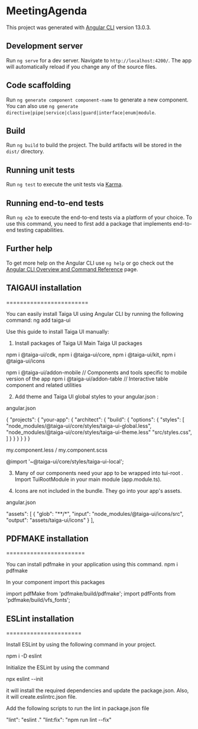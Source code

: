 # MeetingAgenda

This project was generated with [Angular CLI](https://github.com/angular/angular-cli) version 13.0.3.

## Development server

Run `ng serve` for a dev server. Navigate to `http://localhost:4200/`. The app will automatically reload if you change any of the source files.

## Code scaffolding

Run `ng generate component component-name` to generate a new component. You can also use `ng generate directive|pipe|service|class|guard|interface|enum|module`.

## Build

Run `ng build` to build the project. The build artifacts will be stored in the `dist/` directory.

## Running unit tests

Run `ng test` to execute the unit tests via [Karma](https://karma-runner.github.io).

## Running end-to-end tests

Run `ng e2e` to execute the end-to-end tests via a platform of your choice. To use this command, you need to first add a package that implements end-to-end testing capabilities.

## Further help

To get more help on the Angular CLI use `ng help` or go check out the [Angular CLI Overview and Command Reference](https://angular.io/cli) page.

## TAIGAUI installation
========================

You can easily install Taiga UI using Angular CLI by running the following command:
ng add taiga-ui

Use this guide to install Taiga UI manually:

1. Install packages of Taiga UI
Main Taiga UI packages

npm i @taiga-ui/cdk,
npm i @taiga-ui/core, 
npm i @taiga-ui/kit,
npm i @taiga-ui/icons

npm i @taiga-ui/addon-mobile     // Components and tools specific to mobile version of the app
npm i @taiga-ui/addon-table     // Interactive table component and related utilities

2. Add theme and Taiga UI global styles to your angular.json :

angular.json

{
  "projects": {
    "your-app": {
      "architect": {
        "build": {
          "options": {
            "styles": [
              "node_modules/@taiga-ui/core/styles/taiga-ui-global.less",
              "node_modules/@taiga-ui/core/styles/taiga-ui-theme.less"
              "src/styles.css",
            ]
          }
        }
      }
    }
  }
}

my.component.less / my.component.scss

@import '~@taiga-ui/core/styles/taiga-ui-local';

3. Many of our components need your app to be wrapped into tui-root . Import TuiRootModule in your main module (app.module.ts).

4. Icons are not included in the bundle. They go into your app's assets.

angular.json

"assets": [
    {
        "glob": "**/*",
        "input": "node_modules/@taiga-ui/icons/src",
        "output": "assets/taiga-ui/icons"
    }
],

## PDFMAKE installation
=======================

You can install pdfmake in your application using this command.
npm i pdfmake
 
In your component import this packages

import pdfMake from 'pdfmake/build/pdfmake';
import pdfFonts from 'pdfmake/build/vfs_fonts';

## ESLint installation
======================

Install ESLint by using the following command in your project.

npm i -D eslint

Initialize the ESLint by using the command

npx eslint --init

it will install the required dependencies and update the package.json. Also, it will create.eslintrc.json file.

Add the following scripts to run the lint in package.json file

"lint": "eslint ."
"lint:fix": "npm run lint --fix"
